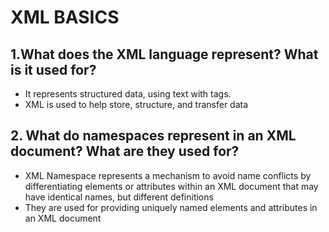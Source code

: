 <h1>XML BASICS</h1>

<h2>1.What does the XML language represent? What is it used for?</h2>
<ul>		
<li> It represents structured data, using text with tags.</li>
<li> XML is used to help store, structure, and transfer data</li>
</ul>
<h2>2. What do namespaces represent in an XML document? What are they used for? </h2>
<ul>
<li>XML Namespace represents a mechanism to avoid name conflicts by differentiating elements or attributes within an XML document that may have identical names, but different definitions</li>
<li>They are used for providing uniquely named elements and attributes in an XML document</li>
</ul>
